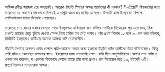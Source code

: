 অভিজ্ঞ রবীন্দ্র জাদেজা তো আছেনই। আরেক বাঁহাতি স্পিনার অক্ষর প্যাটেলের কী দরকার? টি-টোয়েন্টি বিশ্বকাপের জন্য ভারতের ১৫ সদস্যের দল দেখে নিশ্চয়ই এ প্রশ্নটা অনেকের মাথায় এসেছে। উত্তরটা কাল ইংল্যান্ডের বিপক্ষে সেমিফাইনাল ম্যাচে নিশ্চয়ই পেয়েছেন।

ভারতের ১৭১ রানের জবাবে খেলতে নেমে ইংল্যান্ডের অধিনায়ক জস বাটলার দলটিকে বিস্ফোরক শুরু এনে দেন, ঠিক তখনই ম্যাচের মোড় ঘুরিয়ে দেওয়া স্পেল নিয়ে হাজির হন সেই অক্ষর। তাঁর প্রথম শিকার ১৫ বলে ২৩ রান করা বাটলার, দ্বিতীয়টি ইংল্যান্ডের ব্যাটিংয়ে আরেক অভিজ্ঞ জনি বেয়ারস্টোর।

বাঁহাতি স্পিনার অক্ষরের প্রথম স্পেলে প্রতি–আক্রমণ করার জন্য ইংল্যান্ড বাঁহাতি মঈন আলীকে তিনে নামিয়েছেন। কিন্তু সেই মঈনও থেমেছেন অক্ষরের বলে। ইংল্যান্ডের ম্যাচ সেখানেই শেষ। বাকি ছিল আনুষ্ঠানিকতা। অক্ষর শেষ পর্যন্ত ৪ ওভার বল করলেন, যা এবারের বিশ্বকাপে কোনো ম্যাচে তাঁর জন্য প্রথম। রান দিয়েছেন মাত্র ২৩, উইকেট ৩টি। প্রত্যাশিতভাবে ম্যাচসেরাও অক্ষর।
